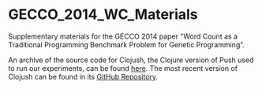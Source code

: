 GECCO_2014_WC_Materials
=======================

Supplementary materials for the GECCO 2014 paper "Word Count as a Traditional Programming Benchmark Problem for Genetic Programming".

An archive of the source code for Clojush, the Clojure version of Push used to run our experiments, can be found [here](https://github.com/thelmuth/Clojush/releases/tag/wcPaper). The most recent version of Clojush can be found in its [GitHub Repository](https://github.com/lspector/Clojush).
